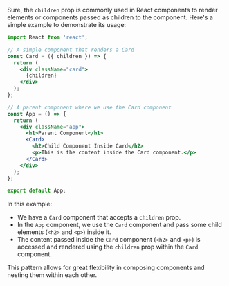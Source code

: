 Sure, the `children` prop is commonly used in React components to render elements or components passed as children to the component. Here's a simple example to demonstrate its usage:

```jsx
import React from 'react';

// A simple component that renders a Card
const Card = ({ children }) => {
  return (
    <div className="card">
      {children}
    </div>
  );
};

// A parent component where we use the Card component
const App = () => {
  return (
    <div className="app">
      <h1>Parent Component</h1>
      <Card>
        <h2>Child Component Inside Card</h2>
        <p>This is the content inside the Card component.</p>
      </Card>
    </div>
  );
};

export default App;
```

In this example:

- We have a `Card` component that accepts a `children` prop.
- In the `App` component, we use the `Card` component and pass some child elements (`<h2>` and `<p>`) inside it.
- The content passed inside the `Card` component (`<h2>` and `<p>`) is accessed and rendered using the `children` prop within the `Card` component.

This pattern allows for great flexibility in composing components and nesting them within each other.